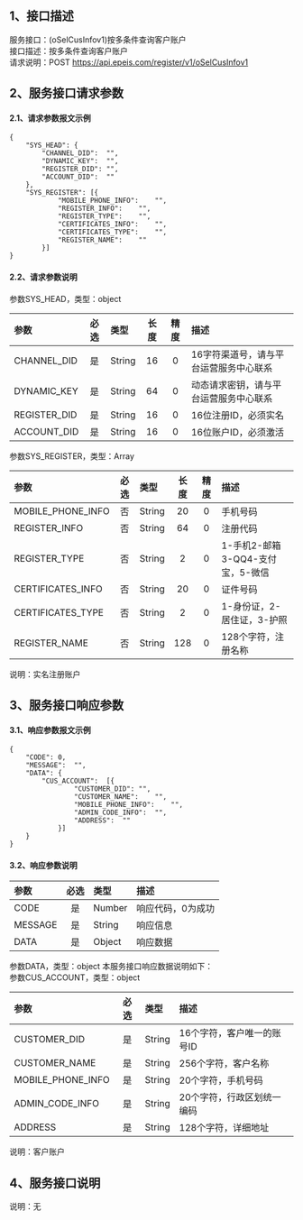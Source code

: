 ## 1、接口描述  
服务接口：(oSelCusInfov1)按多条件查询客户账户  
接口描述：按多条件查询客户账户  
请求说明：POST https://api.epeis.com/register/v1/oSelCusInfov1  
  
## 2、服务接口请求参数  
#### 2.1、请求参数报文示例  
~~~  
{
	"SYS_HEAD":	{
		"CHANNEL_DID":	"",
		"DYNAMIC_KEY":	"",
		"REGISTER_DID":	"",
		"ACCOUNT_DID":	""
	},
	"SYS_REGISTER":	[{
			"MOBILE_PHONE_INFO":	"",
			"REGISTER_INFO":	"",
			"REGISTER_TYPE":	"",
			"CERTIFICATES_INFO":	"",
			"CERTIFICATES_TYPE":	"",
			"REGISTER_NAME":	""
		}]
}  
~~~  
#### 2.2、请求参数说明  
参数SYS_HEAD，类型：object  
  
| 参数 | 必选 | 类型 | 长度 | 精度 | 描述 |  
| :----------------- | :----: | :-------- | :----: | :----: | :---------------- |  
| CHANNEL_DID | 是 | String | 16 | 0 | 16字符渠道号，请与平台运营服务中心联系 |  
| DYNAMIC_KEY | 是 | String | 64 | 0 | 动态请求密钥，请与平台运营服务中心联系 |  
| REGISTER_DID      |  是  | String   | 16 | 0 | 16位注册ID，必须实名 |  
| ACCOUNT_DID       |  是  | String   | 16 | 0 | 16位账户ID，必须激活 |  
  
参数SYS_REGISTER，类型：Array  
  
| 参数              | 必选 | 类型     | 长度 | 精度 | 描述             |  
| :----------------- | :----: | :-------- | :----: | :----: | :---------------- |  
| MOBILE_PHONE_INFO |  否  | String   | 20 | 0 | 手机号码 |  
| REGISTER_INFO |  否  | String   | 64 | 0 | 注册代码 |  
| REGISTER_TYPE |  否  | String   | 2 | 0 | 1-手机2-邮箱3-QQ4-支付宝，5-微信 |  
| CERTIFICATES_INFO |  否  | String   | 20 | 0 | 证件号码 |  
| CERTIFICATES_TYPE |  否  | String   | 2 | 0 | 1-身份证，2-居住证，3-护照 |  
| REGISTER_NAME |  否  | String   | 128 | 0 | 128个字符，注册名称 |  
  
说明：实名注册账户  
  
## 3、服务接口响应参数  
#### 3.1、响应参数报文示例  
~~~  
{
	"CODE":	0,
	"MESSAGE":	"",
	"DATA":	{
		"CUS_ACCOUNT":	[{
				"CUSTOMER_DID":	"",
				"CUSTOMER_NAME":	"",
				"MOBILE_PHONE_INFO":	"",
				"ADMIN_CODE_INFO":	"",
				"ADDRESS":	""
			}]
	}
}  
~~~  
#### 3.2、响应参数说明  
  
| 参数              | 必选 | 类型     | 描述             |  
| :----------------- | :----: | :-------- | :---------------- |  
| CODE | 是 | Number | 响应代码，0为成功 |  
| MESSAGE | 是 | String | 响应信息 |  
| DATA | 是 | Object | 响应数据 |  
  
参数DATA，类型：object 本服务接口响应数据说明如下：  
参数CUS_ACCOUNT，类型：object  
  

| 参数              | 必选 | 类型     | 描述             |  
| :----------------- | :----: | :-------- | :---------------- |  
| CUSTOMER_DID |  是  | String   | 16个字符，客户唯一的账号ID |  
| CUSTOMER_NAME |  是  | String   | 256个字符，客户名称 |  
| MOBILE_PHONE_INFO |  是  | String   | 20个字符，手机号码 |  
| ADMIN_CODE_INFO |  是  | String   | 20个字符，行政区划统一编码 |  
| ADDRESS |  是  | String   | 128个字符，详细地址 |  
  
说明：客户账户  
## 4、服务接口说明  
说明：无  
